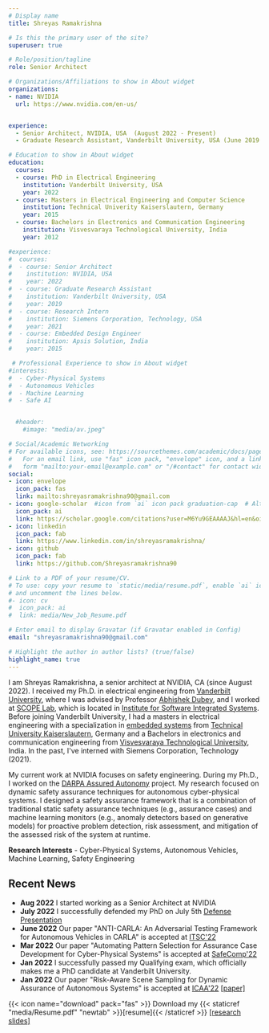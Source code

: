 ```yaml
---
# Display name
title: Shreyas Ramakrishna

# Is this the primary user of the site?
superuser: true

# Role/position/tagline
role: Senior Architect

# Organizations/Affiliations to show in About widget
organizations:
- name: NVIDIA
  url: https://www.nvidia.com/en-us/


experience:
  - Senior Architect, NVIDIA, USA  (August 2022 - Present)
  - Graduate Research Assistant, Vanderbilt University, USA (June 2019 - July 2022)

# Education to show in About widget
education:
  courses:
  - course: PhD in Electrical Engineering
    institution: Vanderbilt University, USA
    year: 2022
  - course: Masters in Electrical Engineering and Computer Science
    institution: Technical Univerity Kaiserslautern, Germany
    year: 2015
  - course: Bachelors in Electronics and Communication Engineering
    institution: Visvesvaraya Technological University, India
    year: 2012

#experience:
#  courses:
#  - course: Senior Architect
#    institution: NVIDIA, USA
#    year: 2022
#  - course: Graduate Research Assistant
#    institution: Vanderbilt University, USA
#    year: 2019
#  - course: Research Intern
#    institution: Siemens Corporation, Technology, USA
#    year: 2021
#  - course: Embedded Design Engineer
#    institution: Apsis Solution, India
#    year: 2015

 # Professional Experience to show in About widget
#interests:
#  - Cyber-Physical Systems
#  - Autonomous Vehicles
#  - Machine Learning
#  - Safe AI


  #header:
    #image: "media/av.jpeg"

# Social/Academic Networking
# For available icons, see: https://sourcethemes.com/academic/docs/page-builder/#icons
#   For an email link, use "fas" icon pack, "envelope" icon, and a link in the
#   form "mailto:your-email@example.com" or "/#contact" for contact widget.
social:
- icon: envelope
  icon_pack: fas
  link: mailto:shreyasramakrishna90@gmail.com
- icon: google-scholar  #icon from `ai` icon pack graduation-cap  # Alternatively, use `
  icon_pack: ai
  link: https://scholar.google.com/citations?user=M6Yu9GEAAAAJ&hl=en&oi=ao
- icon: linkedin
  icon_pack: fab
  link: https://www.linkedin.com/in/shreyasramakrishna/
- icon: github
  icon_pack: fab
  link: https://github.com/Shreyasramakrishna90

# Link to a PDF of your resume/CV.
# To use: copy your resume to `static/media/resume.pdf`, enable `ai` icons in `params.toml`,
# and uncomment the lines below.
#- icon: cv
#  icon_pack: ai
#  link: media/New_Job_Resume.pdf

# Enter email to display Gravatar (if Gravatar enabled in Config)
email: "shreyasramakrishna90@gmail.com"

# Highlight the author in author lists? (true/false)
highlight_name: true
---
```


I am Shreyas Ramakrishna, a senior architect at NVIDIA, CA (since August 2022). I received my Ph.D. in electrical engineering from [Vanderbilt University](https://www.vanderbilt.edu/), where I was advised by Professor [Abhishek Dubey](https://engineering.vanderbilt.edu/bio/abhishek-dubey), and I worked at [SCOPE Lab](https://scopelab.ai/index.html), which is located in [Institute for Software Integrated Systems](https://www.isis.vanderbilt.edu/). Before joining Vanderbilt University, I had a masters in electrical engineering with a specialization in [embedded systems](https://www.eit.uni-kl.de/en/topics/embedded-systems) from [Technical University Kaiserslautern](https://www.uni-kl.de/en/startseite), Germany and a Bachelors in electronics and communication engineering from [Visvesvaraya Technological University](https://vtu.ac.in/), India. In the past, I've interned with Siemens Corporation, Technology (2021).


My current work at NVIDIA focuses on safety engineering. During my Ph.D., I worked on the [DARPA Assured Autonomy](https://www.darpa.mil/program/assured-autonomy) project. My research focused on dynamic safety assurance techniques for autonomous cyber-physical systems. I designed a safety assurance framework that is a combination of traditional static safety assurance techniques (e.g., assurance cases) and machine learning monitors (e.g., anomaly detectors based on generative models) for proactive problem detection, risk assessment, and mitigation of the assessed risk of the system at runtime.

**Research Interests** - Cyber-Physical Systems, Autonomous Vehicles, Machine Learning, Safety Engineering


## Recent News
* **Aug 2022** I started working as a Senior Architect at NVIDIA
* **July 2022** I successfully defended my PhD on July 5th [Defense Presentation](media/Dissertation-Presentation.pdf)
* **June 2022** Our paper "ANTI-CARLA: An Adversarial Testing Framework for Autonomous Vehicles in CARLA" is accepted at [ITSC'22](https://www.ieee-itsc2022.org/#/)
* **Mar 2022** Our paper "Automating Pattern Selection for Assurance Case Development for Cyber-Physical Systems" is accepted at [SafeComp'22](https://safecomp22.iks.fraunhofer.de/)
* **Jan 2022** I successfully passed my Qualifying exam, which officially makes me a PhD candidate at Vanderbilt University.
* **Jan 2022** Our paper "Risk-Aware Scene Sampling for Dynamic Assurance of Autonomous Systems" is accepted at [ICAA'22](https://iaa.jhu.edu/icaa/index.html) [[paper]](https://arxiv.org/abs/2202.13510)


<!-- * **Aug 2021** Our Paper "Efficient Out-of-Distribution Detection Using Latent Space of β-VAE for Cyber-Physical Systems" is accepted at [TCPS'21](https://dl.acm.org/journal/tcps/special-issue-ai) [[paper]](https://arxiv.org/abs/2108.11800)

* **May 2021** Our Paper "Deep-RBF Networks for Anomaly Detection in Automotive Cyber-Physical Systems" is accepted at [SMARTCOMP'21](https://www.smart-comp.info/) [[paper]](https://arxiv.org/abs/2103.14172) -->

<!-- * **May 2021** I will be interning at Siemens Corporation, Technology, over the summer. I will be working on the DARPA ARCOS project.
* **Mar 2021** Our Paper "ReSonAte: A Runtime Risk Assessment Framework for Autonomous Systems" is accepted at [SEAMS'21](https://conf.researchr.org/home/seams-2021) [[paper]](https://arxiv.org/abs/2102.09419) -->

{{< icon name="download" pack="fas" >}} Download my {{< staticref "media/Resume.pdf" "newtab" >}}[resume]{{< /staticref >}} [[research slides]](media/Shreyas-Research-Portfolio.pdf)
